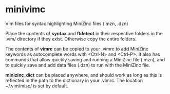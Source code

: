 # minivimc
Vim files for syntax highlighting MiniZinc files (.mzn, .dzn)

Place the contents of **syntax** and **ftdetect** in their respective folders
in the .vim/ directory if they exist. Otherwise copy the entire folders.

The contents of **vimrc** can be copied to your .vimrc to add MiniZinc
keywords as autocomplete words with \<Ctrl-N\> and \<Ctrl-P\>. It also has
commands that allow quickly saving and running a MiniZinc file (.mzn), and to
quickly save and add data files (.dzn) to run with the MiniZinc file.

**minizinc_dict** can be placed anywhere, and should work as long as this is
reflected in the path to the dictionary in your .vimrc. The location
~/.vim/misc/ is set by default.

